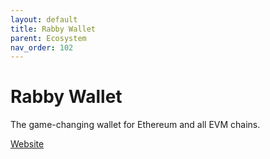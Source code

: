 ```yaml
---
layout: default
title: Rabby Wallet
parent: Ecosystem
nav_order: 102
---
```

# Rabby Wallet

The game-changing wallet for Ethereum and all EVM chains.

[Website](https://rabby.io)